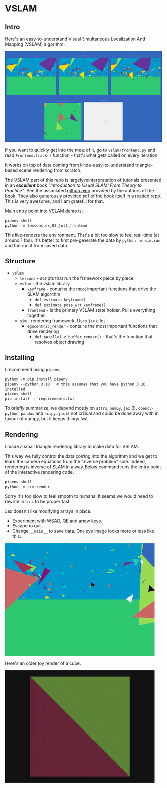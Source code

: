 VSLAM
=====

Intro
-----

Here's an easy-to-understand Visual Simultaneous Localization And Mapping (VSLAM) algorithm.

![render](imgs/gui.gif)

If you want to quickly get into the meat of it, go to `vslam/frontend.py` and read `Frontend.track()` function - that's what gets called on every iteration.

It works on top of
data coming from kinda-easy-to-understand triangle-based scene rendering from scratch.

The VSLAM part of this repo is largely reinterpretation of tutorials presented in an ***excellent*** book 
*"Introduction to Visual SLAM: From Theory to Practice"*. See the associated
[github repo](https://github.com/gaoxiang12/slambook) provided by the authors of the book.
They also generously [provided pdf of the book itself in a realted repo](https://github.com/gaoxiang12/slambook-en/blob/master/slambook-en.pdf).
This is very awesome, and I am grateful for that.

Main entry point into VSLAM demo is:

```
pipenv shell
python -m lessons.ex_03_full_frontend
```

This live-renders the environment. That's a bit too slow to feel real-time (at around 1 fps).
It's better to first pre-generate the data by `python -m sim.run` and the run it from saved data.

Structure
----------

- `vslam`
    - `lessons` - scripts that run the framework piece by piece
    - `vslam`  - the vslam library
        - `keyframe` - contains the most important functions that drive the SLAM algorithm
            - `def estimate_keyframe()`
            - `def estimate_pose_wrt_keyframe()`
        - `frontend` - Is the primary VSLAM state holder. Pulls everything together.
    - `sim` - rendering framework. Uses `jax` a lot.
        - `egocentric_render` - contains the most important functions that drive rendering
            - `def parallel_z_buffer_render()` - that's the function that resolves object drawing



Installing
----------

I recommend using `pipenv`.

```
python -m pip install pipenv
pipenv --python 3.10   # this assumes that you have python 3.10 installed
pipenv shell
pip install -r requirements.txt
```

To briefly summarize, we depend mostly on `attrs`, `numpy`, `jax` (!), `opencv-python`, `pandas` and `scipy`.
`jax` is not critical and could be done away with in favour of numpy, but it keeps things fast.


Rendering
----------

I made a small triangle rendering library to make data for VSLAM.

This way we fully control the data coming into the algorithm and we get to learn the camera equations
from the "inverse problem" side. Indeed, rendering is inverse of SLAM in a way.
Below command runs the entry point of the interactive rendering code.

```
pipenv shell
python -m sim.render
```
Sorry it's too slow to feel smooth to humans!
It seems we would need to rewrite in c++ to be proper fast.

Jax doesn't like modifying arrays in place.

- Experiment with WSAD, QE and arrow keys. 
- Escape to quit.
- Change `__main__` to save data.
One eye image looks more or less like this:

![render](imgs/triangles.gif)

Here's an older toy render of a cube.

![render](imgs/render.gif)
